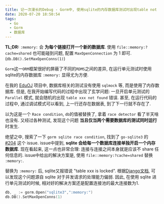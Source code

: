 ```yaml
---
title: 记一次漫长的Debug - Gorm中, 使用sqlite的内存数据库测试时出现table not found
date: 2020-07-20 18:50:54
tags:
  - Go
  - Gorm
  - 数据库
---
```

**TL;DR:** `:memory:` 会 **为每个链接打开一个新的数据库**. 使用 `file::memory:?cache=shared` 也可能碰到问题, 配置 `MaxOpenConnection` 为 1 即可. (`db.DB().SetMaxOpenConns(1)`)


`Gorm`这一`ORM`框架很好的屏蔽了不同的`RDMS`之间的差异, 在运行单元测试时使用sqlite的内存数据库 `:memory:` 显得尤为方便.

在我的 [EduOJ](github.com/leoleoasd/EduOJBackend) 项目中, 数据库相关的测试没有使用 `sqlmock` 等, 而是使用了内存数据库. 但是, 在我开始编写代码的过程中出现了玄学问题: 一旦开启单元测试的 `Parallel` 模式, 就会随机的出现 `table xxx not found` 错误. 甚至, 在运行代码的过程中, 通过调试模式可以看到, 上一行还存在数据表, 到了下一行就不存在了. 

以为这是一个 `Race condition`, `db`的值被替换了, 拿着
`race detector` 看了半天啥也没有. 又经过各种测试, 发现这个问题 **当且仅当两个需要数据库的测试同时运行** 时发生. 

绝望之中, 搜索了一下 `gorm sqlite race condition`, 找到了 `go-sqlite3` 的 [#204](https://github.com/mattn/go-sqlite3/issues/204) 这个 issue. issue中提到, **sqlite 会给每一个数据库连接单独开启一个内存数据库**. 现在看起来, 这一点也非常合理: 连接与连接之间本身就是应该不 share 任何信息的. issue中给出的解决方案是, 使用 `file::memory:?cache=shared` 替换 `:memory:`. 

替换为 `:memory:` 后, sqlite又报错说 "table xxx is locked". 根据[Django文档](https://docs.djangoproject.com/en/dev/ref/databases/#database-is-locked-errorsoption), 可以发现这个问题源自 sqlite 对于并发请求的处理能力偏弱. 因此, 在使用 sqlite 进行单元测试的时候, 相对好的解决方案还是配置连接池的最大连接数为1.

```go
db, _ := gorm.Open("sqlite3",":memory:")
db.DB().SetMaxOpenConns(1)
```